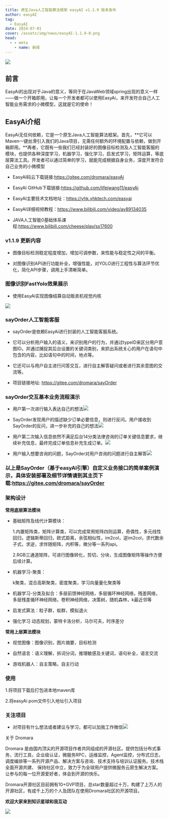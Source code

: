 ```yaml
---
title: 原生Java人工智能算法框架 easyAI v1.1.9 版本发布
author: easyAI
tag:
  - EasyAI
date: 2024-07-01
cover: /assets/img/news/easyAI-1.1.9-0.png
head:
  - - meta
    - name: 新闻
---
```


![](/assets/img/news/easyAI-1.1.9-0.png)

## 前言

EasyAi的出现对于Java的意义，等同于在JavaWeb领域spring出现的意义一样——做一个开箱即用，让每一个开发者都可以使用EasyAi，来开发符合自己人工智能业务需求的小微模型，这就是它的使命！

## EasyAi介绍

EasyAi无任何依赖，它是一个原生Java人工智能算法框架。首先，**它可以Maven一键丝滑引入我们的Java项目，无需任何额外的环境配置与依赖，做到开箱即用。**再者，它既有一些我们已经封装好的图像目标检测及人工智能客服的模块，也提供各种深度学习，机器学习，强化学习，启发式学习，矩阵运算，等底层算法工具。开发者可以通过简单的学习，就能完成根据自身业务，深度开发符合自己业务的小微模型

*   EasyAI码云下载链接:https://gitee.com/dromara/easyAi
    
*   EasyAI GitHub下载链接:https://github.com/lifejwang11/easyAi
    
*   EasyAI主要技术文档地址：https://yhk.yhktech.com/easyai
    
*   EasyAI详细视频教程：https://www.bilibili.com/video/av89134035
    
*   JAVA人工智能0基础体系课程:https://www.bilibili.com/cheese/play/ss17600
    

### v1.1.9 更新内容

*   图像目标检测稳定程度增加，增加可调参数，来性能与稳定性之间的平衡。
    
*   对图像识别API进行功能补全，增强性能，对YOLO进行工程性与算法环节优化，简化API步骤，调用上手清晰简单。
    

### 图像识别FastYolo效果展示

*   使用EasyAi实现图像结算自动贩卖机视觉内核
    

![](/assets/img/news/easyAI-1.1.9-1.jpg)

### sayOrder人工智能客服

*   sayOrder是依赖EasyAi进行封装的人工智能客服系统。
    
*   它可以分析用户输入的语义，来识别用户的行为，并通过typeID来区分用户意图ID。并通过捕捉其后台设置的关键词类别，来抓出系统关心的用户在语句中包含的内容，比如语句中的时间，地点等。
    
*   它还可以与用户自主进行问答交互，进行自主解答疑问或者进行其余意图的交流等。
    
*   项目链接地址: https://gitee.com/dromara/sayOrder
    

### sayOrder交互基本业务流程演示

*   用户第一次进行输入表达自己的想法![](/assets/img/news/easyAI-1.1.9-2.png)
    
*   SayOrder发现用户的描述缺少订单必要信息，则进行反问。用户接收到SayOrder的反问，进一步补充的自己的想法![](/assets/img/news/easyAI-1.1.9-3.png)
    
*   用户第二次输入信息依然不满足后台14分类法律咨询的订单关键信息要求，继续补充信息，最终完成订单信息补充生成订单。![](/assets/img/news/easyAI-1.1.9-4.png)
    
*   用户输入想要咨询的问题，SayOrder对用户咨询的问题进行自主解答![](/assets/img/news/easyAI-1.1.9-5.png)
    

### 以上是SayOrder（基于easyAI引擎）自定义业务接口的简单案例演示，具体安装部署及细节详情请到其主页下载:https://gitee.com/dromara/sayOrder

### 架构设计

**常用底层算法模块**

*   基础矩阵及线代计算模块：
    
    1.内置矩阵类，矩阵计算类，可以完成常用矩阵四则运算，奇偶性，多元线性回归，逻辑斯蒂回归，欧式距离，余弦相似性，im2col，逆im2col，求代数余子式，求逆，求伴随矩阵，内积等，微分等一系列api。
    
    2.RGB三通道矩阵，可进行图像转化，剪切，分块，生成图像矩阵等操作方便后续计算。
    
*   机器学习-聚类：
    
    k聚类，混合高斯聚类，密度聚类，学习向量量化聚类等
    
*   机器学习-分类及拟合：多层前馈神经网络，多层循环神经网络，残差网络，多层残差循环神经网络，卷积神经网络，决策树，随机森林，k最近邻等
    
*   启发式算法：粒子群，蚁群，模拟退火
    
*   强化学习 动态规划，蒙特卡洛分析，马尔可夫，时序差分
    

**常用上层算法模块**

*   视觉图像：图像识别，图片摘要，目标检测
    
*   自然语言：语义理解，拆词分词，推理敏感及关键词，语句补全，语言交流
    
*   游戏机器人：自主策略，自主行动
    

### 使用

1.将项目下载后打包进本地maven库

2.将easyAi pom文件引入地址引入项目

### 关注项目

*   对项目有什么想法或者建议与学习，都可以加我工作微信![](/assets/img/news/easyAI-1.1.9-6.png)
    

关于 Dromara

Dromara 是由国内顶尖的开源项目作者共同组成的开源社区。提供包括分布式事务，流行工具，企业级认证，微服务RPC，运维监控，Agent监控，分布式日志，调度编排等一系列开源产品、解决方案与咨询、技术支持与培训认证服务。技术栈全面开源共建、 保持社区中立，致力于为全球用户提供微服务云原生解决方案。让参与的每一位开源爱好者，体会到开源的快乐。

  

Dromara开源社区目前拥有10+GVP项目，总star数量超过十万，构建了上万人的开源社区，有成千上万的个人及团队在使用Dromara社区的开源项目。

**欢迎大家来到知识星球和我互动**

![](/assets/img/news/easyAI-1.1.9-7.png)